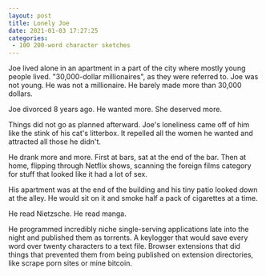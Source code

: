 ```yaml
---
layout: post
title: Lonely Joe
date: 2021-01-03 17:27:25
categories:
 - 100 200-word character sketches
---
```


Joe lived alone in an apartment in a part of the city where mostly young people lived. "30,000-dollar millionaires", as they were referred to. Joe was not young. He was not a millionaire. He barely made more than 30,000 dollars.

Joe divorced 8 years ago. He wanted more. She deserved more.

Things did not go as planned afterward. Joe's loneliness came off of him like the stink of his cat's litterbox. It repelled all the women he wanted and attracted all those he didn't.

He drank more and more. First at bars, sat at the end of the bar. Then at home, flipping through Netflix shows, scanning the foreign films category for stuff that looked like it had a lot of sex.

His apartment was at the end of the building and his tiny patio looked down at the alley. He would sit on it and smoke half a pack of cigarettes at a time.

He read Nietzsche. He read manga.

He programmed incredibly niche single-serving applications late into the night and published them as torrents. A keylogger that would save every word over twenty characters to a text file. Browser extensions that did things that prevented them from being published on extension directories, like scrape porn sites or mine bitcoin.&nbsp;
